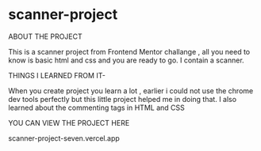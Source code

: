 # scanner-project

ABOUT THE PROJECT

This is a scanner project from Frontend Mentor challange , all you need to know is basic html and css and you are ready to go.
I contain a scanner.



THINGS I LEARNED FROM IT-

When you create project you learn a lot , earlier i could not use the chrome dev tools perfectly but this little project helped me in doing that.
I also learned about the commenting tags in HTML and CSS

YOU CAN VIEW THE PROJECT HERE

scanner-project-seven.vercel.app
